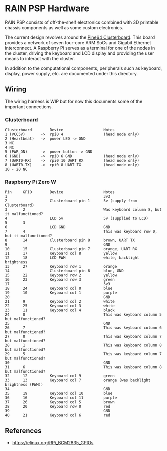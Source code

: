# RAIN PSP Hardware

RAIN PSP consists of off-the-shelf electronics combined with 3D printable chassis components as well as some custom electronics.

The current design revolves around the [Pine64 Clusterboard](https://wiki.pine64.org/wiki/Clusterboard).  This board provides a network of seven four-core ARM SoCs and Gigabit Ethernet interconnect.  A Raspberry Pi serves as a terminal for one of the nodes in the cluster, driving the keyboard and LCD display and  providing the user means to interact with the cluster.

In addition to the computational components, peripherals such as keyboard, display, power supply, etc. are documented under this directory.

## Wiring

The wiring harness is WIP but for now this documents some of the important connections.

### Clusterboard

```
Clusterboard        Device                  Notes
1 (VCC5V)       ->  rpi0 4                  (head node only)
2 (Heartbeat)   ->  power LED -> GND
3 NC
4 NC
5 (PWR_ON)      ->  power button -> GND
6 (GND)         ->  rpi0 6 GND              (head node only)
7 (UART0-RX)    ->  rpi0 10 UART RX         (head node only)
8 (UART0-TX)    ->  rpi0 8 UART TX          (head node only)
10 - 20 NC
```

### Raspberry Pi Zero W

```
Pin     GPIO        Device                  Notes
1                                           3v3 
2                   Clusterboard pin 1      5v (supply from Clusterboard)
3       2                                   Was keyboard column 8, but it malfunctioned?
4                   LCD 5v                  5v (supplied to LCD) 
5       3
6                   LCD GND                 GND
7       4                                   This was keyboard row 0, but it malfunctioned? 
8       14          Clusterboard pin 8      brown, UART TX
9                                           GND
10      15          Clusterboard pin 7      orange, UART RX
11      17          Keyboard col 8          yellow
12      18          LCD PWM                 white, backlight brightness
13      27          Keyboard row 1          orange
14                  Clusterboard pin 6      blue, GND
15      22          Keyboard row 2          yellow
16      23          Keyboard row 3          green
17                                          3v3
18      24          Keyboard col 0          blue
19      10          Keyboard col 1          purple
20                                          GND
21      9           Keyboard col 2          white
22      25          Keyboard col 3          white
23      11          Keyboard col 4          black
24      8                                   This was keyboard column 5 but malfunctioned? 
25                                          GND
26      7                                   This was keyboard column 6 but malfunctioned? 
27      0                                   This was keyboard column 7 but malfunctioned?
28      1                                   This was keyboard column 8 but malfunctioned?
29      5                                   This was keyboard column 7 but malfunctioned?
30                                          GND
31      6                                   This was keyboard column 8 but malfunctioned?
32      12          Keyboard col 9          green
33      13          Keyboard col 7          orange (was backlight brightness (PWM))
34                                          GND
35      19          Keyboard col 10         blue
36      16          Keyboard col 11         purple
37      26          Keyboard col 5          brown
38      20          Keyboard row 0          red
39                                          GND
40      21          Keyboard col 6          red
```

## References

* https://elinux.org/RPi_BCM2835_GPIOs
